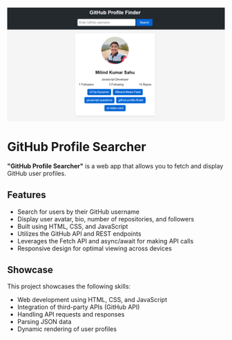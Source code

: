 <img src="https://raw.githubusercontent.com/milindkusahu/github-profile-finder/main/demo.png?raw=true"></img>

# GitHub Profile Searcher

**"GitHub Profile Searcher"** is a web app that allows you to fetch and display GitHub user profiles.

## Features

- Search for users by their GitHub username
- Display user avatar, bio, number of repositories, and followers
- Built using HTML, CSS, and JavaScript
- Utilizes the GitHub API and REST endpoints
- Leverages the Fetch API and async/await for making API calls
- Responsive design for optimal viewing across devices

## Showcase

This project showcases the following skills:

- Web development using HTML, CSS, and JavaScript
- Integration of third-party APIs (GitHub API)
- Handling API requests and responses
- Parsing JSON data
- Dynamic rendering of user profiles
